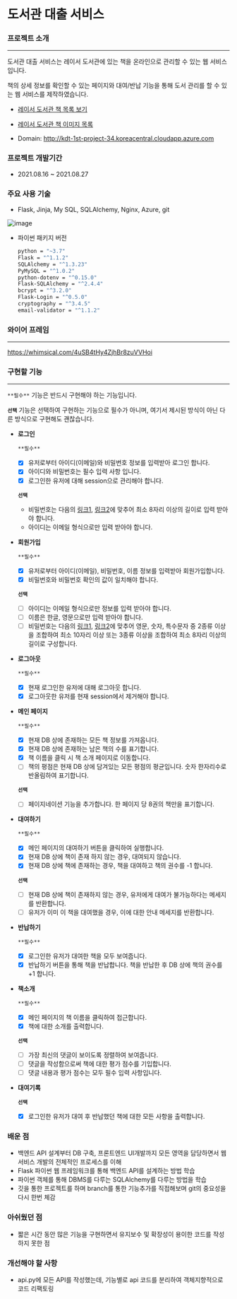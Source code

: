 # 도서관 대출 서비스

### 프로젝트 소개

---

도서관 대출 서비스는 레이서 도서관에 있는 책을 온라인으로 관리할 수 있는 웹 서비스입니다.

책의 상세 정보를 확인할 수 있는 페이지와 대여/반납 기능을 통해 도서 관리를 할 수 있는 웹 서비스를 제작하였습니다.

- [레이서 도서관 책 목록 보기](https://docs.google.com/spreadsheets/d/1Cd6psNhQUEc50-P7Z3HZoj4AEboTli3XhhniCa937Do/edit?usp=sharing)
- [레이서 도서관 책 이미지 목록](https://drive.google.com/drive/folders/1VgJD56KiIygWioZ0AaIX1c0pr8uDh7fV?usp=sharing)

- Domain: http://kdt-1st-project-34.koreacentral.cloudapp.azure.com
### 프로젝트 개발기간

* 2021.08.16 ~ 2021.08.27

### 주요 사용 기술

* Flask, Jinja, My SQL, SQLAlchemy, Nginx, Azure, git

![image](https://user-images.githubusercontent.com/76929823/131218846-14f60fcd-4e7e-4f96-9642-e612be6711d8.png)


- 파이썬 패키지 버전

  ```bash
  python = "~3.7"
  Flask = "^1.1.2"
  SQLAlchemy = "^1.3.23"
  PyMySQL = "^1.0.2"
  python-dotenv = "^0.15.0"
  Flask-SQLAlchemy = "^2.4.4"
  bcrypt = "^3.2.0"
  Flask-Login = "^0.5.0"
  cryptography = "^3.4.5"
  email-validator = "^1.1.2"
  ```

### 와이어 프레임

---

https://whimsical.com/4uSB4tHy4ZjhBr8zuVVHoi




### 구현할 기능

---

`**필수**` 기능은 반드시 구현해야 하는 기능입니다.

**`선택`** 기능은 선택하여 구현하는 기능으로 필수가 아니며, 여기서 제시된 방식이 아닌 다른 방식으로 구현해도 괜찮습니다.

- **로그인**

  `**필수**`

  - [x] 유저로부터 아이디(이메일)와 비밀번호 정보를 입력받아 로그인 합니다.
  - [x] 아이디와 비밀번호는 필수 입력 사항 입니다.
  - [x] 로그인한 유저에 대해 session으로 관리해야 합니다.

  **`선택`** 

  - 비밀번호는 다음의 [링크1](https://www.law.go.kr/%ED%96%89%EC%A0%95%EA%B7%9C%EC%B9%99/(%EA%B0%9C%EC%9D%B8%EC%A0%95%EB%B3%B4%EB%B3%B4%ED%98%B8%EC%9C%84%EC%9B%90%ED%9A%8C)%EA%B0%9C%EC%9D%B8%EC%A0%95%EB%B3%B4%EC%9D%98%EA%B8%B0%EC%88%A0%EC%A0%81%C2%B7%EA%B4%80%EB%A6%AC%EC%A0%81%EB%B3%B4%ED%98%B8%EC%A1%B0%EC%B9%98%EA%B8%B0%EC%A4%80/(2020-5,20200811)), [링크2](https://www.kisa.or.kr/public/laws/laws3_View.jsp?cPage=7&mode=view&p_No=259&b_No=259&d_No=102&ST=T&SV=)에 맞추어 최소 8자리 이상의 길이로 입력 받아야 합니다.
  - 아이디는 이메일 형식으로만 입력 받아야 합니다.

- **회원가입**

  `**필수**`

  - [x] 유저로부터 아이디(이메일), 비밀번호, 이름 정보를 입력받아 회원가입합니다.
  - [x] 비밀번호와 비밀번호 확인의 값이 일치해야 합니다.

  **`선택`** 

  - [ ] 아이디는 이메일 형식으로만 정보를 입력 받아야 합니다.
  - [ ] 이름은 한글, 영문으로만 입력 받아야 합니다.
  - [ ] 비밀번호는 다음의 [링크1](https://www.law.go.kr/%ED%96%89%EC%A0%95%EA%B7%9C%EC%B9%99/(%EA%B0%9C%EC%9D%B8%EC%A0%95%EB%B3%B4%EB%B3%B4%ED%98%B8%EC%9C%84%EC%9B%90%ED%9A%8C)%EA%B0%9C%EC%9D%B8%EC%A0%95%EB%B3%B4%EC%9D%98%EA%B8%B0%EC%88%A0%EC%A0%81%C2%B7%EA%B4%80%EB%A6%AC%EC%A0%81%EB%B3%B4%ED%98%B8%EC%A1%B0%EC%B9%98%EA%B8%B0%EC%A4%80/(2020-5,20200811)), [링크2](https://www.kisa.or.kr/public/laws/laws3_View.jsp?cPage=7&mode=view&p_No=259&b_No=259&d_No=102&ST=T&SV=)에 맞추어 영문, 숫자, 특수문자 중 2종류 이상을 조합하여 최소 10자리 이상 또는 3종류 이상을 조합하여 최소 8자리 이상의 길이로 구성합니다.

- **로그아웃**

  `**필수**`

  - [x] 현재 로그인한 유저에 대해 로그아웃 합니다.
  - [x] 로그아웃한 유저를 현재 session에서 제거해야 합니다.

- **메인 페이지**

  `**필수**`

  - [x] 현재 DB 상에 존재하는 모든 책 정보를 가져옵니다.
  - [x] 현재 DB 상에 존재하는 남은 책의 수를 표기합니다.
  - [x] 책 이름을 클릭 시 책 소개 페이지로 이동합니다.
  - [ ] 책의 평점은 현재 DB 상에 담겨있는 모든 평점의 평균입니다. 숫자 한자리수로 반올림하여 표기합니다.

  **`선택`** 

  - [ ] 페이지네이션 기능을 추가합니다. 한 페이지 당 8권의 책만을 표기합니다.

- **대여하기**

  `**필수**`

  - [x] 메인 페이지의 대여하기 버튼을 클릭하여 실행합니다.
  - [x] 현재 DB 상에 책이 존재 하지 않는 경우, 대여되지 않습니다.
  - [x] 현재 DB 상에 책에 존재하는 경우, 책을 대여하고 책의 권수를 -1 합니다.

  **`선택`** 

  - [ ] 현재 DB 상에 책이 존재하지 않는 경우, 유저에게 대여가 불가능하다는 메세지를 반환합니다.
  - [ ] 유저가 이미 이 책을 대여했을 경우, 이에 대한 안내 메세지를 반환합니다.

- **반납하기**

  `**필수**`

  - [x] 로그인한 유저가 대여한 책을 모두 보여줍니다.
  - [x] 반납하기 버튼을 통해 책을 반납합니다. 책을 반납한 후 DB 상에 책의 권수를 +1 합니다.

- **책소개**

  `**필수**`

  - [x] 메인 페이지의 책 이름을 클릭하여 접근합니다.
  - [x] 책에 대한 소개를 출력합니다.

  **`선택`** 

  - [ ] 가장 최신의 댓글이 보이도록 정렬하여 보여줍니다.
  - [ ] 댓글을 작성함으로써 책에 대한 평가 점수를 기입합니다.
  - [ ] 댓글 내용과 평가 점수는 모두 필수 입력 사항입니다.

- **대여기록**

  **`선택`** 

  - [x] 로그인한 유저가 대여 후 반납했던 책에 대한 모든 사항을 출력합니다.


### 배운 점
* 백엔드 API 설계부터 DB 구축, 프론트엔드 UI개발까지 모든 영역을 담당하면서 웹서비스 개발의 전체적인 프로세스를 이해
* Flask 파이썬 웹 프레임워크를 통해 백엔드 API를 설계하는 방법 학습
* 파이썬 객체를 통해 DBMS를 다루는 SQLAlchemy를 다루는 방법을 학습
* 깃을 통한 프로젝트를 하며 branch를 통한 기능추가를 직접해보며 git의 중요성을 다시 한번 체감


### 아쉬웠던 점
* 짧은 시간 동안 많은 기능을 구현하면서 유지보수 및 확장성이 용이한 코드를 작성하지 못한 점


### 개선해야 할 사항
* api.py에 모든 API를 작성했는데, 기능별로 api 코드를 분리하여 객체지향적으로 코드 리팩토링
